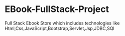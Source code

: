 # EBook-FullStack-Project
Full Stack Ebook Store which includes technologies like Html,Css,JavaScript,Bootstrap,Servlet,Jsp,JDBC,SQl
